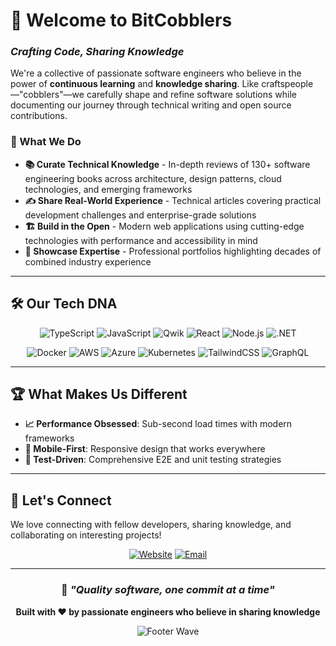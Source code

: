 # 👋 Welcome to BitCobblers
### *Crafting Code, Sharing Knowledge*

We're a collective of passionate software engineers who believe in the power of **continuous learning** and **knowledge sharing**. Like craftspeople—"cobblers"—we carefully shape and refine software solutions while documenting our journey through technical writing and open source contributions.

### 🎯 What We Do

- **📚 Curate Technical Knowledge** - In-depth reviews of 130+ software engineering books across architecture, design patterns, cloud technologies, and emerging frameworks
- **✍️ Share Real-World Experience** - Technical articles covering practical development challenges and enterprise-grade solutions
- **🏗️ Build in the Open** - Modern web applications using cutting-edge technologies with performance and accessibility in mind
- **👥 Showcase Expertise** - Professional portfolios highlighting decades of combined industry experience

---

## 🛠️ Our Tech DNA

<div align="center">

![TypeScript](https://img.shields.io/badge/-TypeScript-3178C6?style=flat-square&logo=typescript&logoColor=white)
![JavaScript](https://img.shields.io/badge/-JavaScript-F7DF1E?style=flat-square&logo=javascript&logoColor=black)
![Qwik](https://img.shields.io/badge/-Qwik-AC7EF4?style=flat-square&logo=qwik&logoColor=white)
![React](https://img.shields.io/badge/-React-61DAFB?style=flat-square&logo=react&logoColor=black)
![Node.js](https://img.shields.io/badge/-Node.js-339933?style=flat-square&logo=node.js&logoColor=white)
![.NET](https://img.shields.io/badge/-.NET-512BD4?style=flat-square&logo=dotnet&logoColor=white)

![Docker](https://img.shields.io/badge/-Docker-2496ED?style=flat-square&logo=docker&logoColor=white)
![AWS](https://img.shields.io/badge/-AWS-232F3E?style=flat-square&logo=amazon-aws&logoColor=white)
![Azure](https://img.shields.io/badge/-Azure-0078D4?style=flat-square&logo=microsoft-azure&logoColor=white)
![Kubernetes](https://img.shields.io/badge/-Kubernetes-326CE5?style=flat-square&logo=kubernetes&logoColor=white)
![TailwindCSS](https://img.shields.io/badge/-TailwindCSS-38B2AC?style=flat-square&logo=tailwind-css&logoColor=white)
![GraphQL](https://img.shields.io/badge/-GraphQL-E10098?style=flat-square&logo=graphql&logoColor=white)

</div>

---

## 🏆 What Makes Us Different

- **📈 Performance Obsessed**: Sub-second load times with modern frameworks
- **📱 Mobile-First**: Responsive design that works everywhere
- **🧪 Test-Driven**: Comprehensive E2E and unit testing strategies

---

## 🤝 Let's Connect

We love connecting with fellow developers, sharing knowledge, and collaborating on interesting projects!

<div align="center">

[![Website](https://img.shields.io/badge/🌐_Visit_Our_Blog-bitcobblers.com-0ea5e9?style=for-the-badge)](https://bitcobblers.com)
[![Email](https://img.shields.io/badge/📧_Contact_Us-team@bitcobblers.com-EA4335?style=for-the-badge&logo=gmail&logoColor=white)](mailto:team@bitcobblers.com)

</div>

---

<div align="center">

### 🚀 *"Quality software, one commit at a time"*

**Built with ❤️ by passionate engineers who believe in sharing knowledge**

![Footer Wave](https://github.com/bitcobblers/.github/raw/main/profile/footer.png)

</div>
